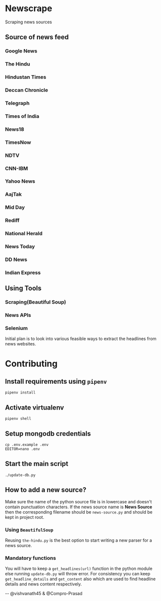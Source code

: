 # Newscrape
Scraping news sources

## Source of news feed

### Google News
### The Hindu
### Hindustan Times
### Deccan Chronicle
### Telegraph
### Times of India
### News18
### TimesNow
### NDTV 
### CNN-IBM
### Yahoo News
### AajTak
### Mid Day
### Rediff 
### National Herald
### News Today
### DD News
### Indian Express


## Using Tools

### Scraping(Beautiful Soup)
### News APIs
### Selenium

Initial plan is to look into various feasible ways to extract the headlines from news websites.

# Contributing

## Install requirements using `pipenv`
```
pipenv install
```

## Activate virtualenv
```
pipenv shell
```

## Setup mongodb credentials
```
cp .env.example .env
EDITOR=nano .env
```

## Start the main script
```
./update-db.py
```

## How to add a new source?

Make sure the name of the python source file is in lowercase and doesn't contain punctuation characters. If the news source name is **News Source** then the corresponding filename should be `news-source.py` and should be kept in project root.

### Using `BeautifulSoup`
Reusing `the-hindu.py` is the best option to start writing a new parser for a news source.

### Mandatory functions
You will have to keep a `get_headlines(url)` function in the python module else running `update-db.py` will throw error. For consistency you can keep `get_headline_details` and `get_content` also which are used to find headline details and news content respectively.

-- @vishvanath45 & @Compro-Prasad
